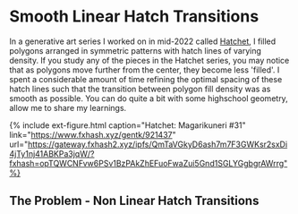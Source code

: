 # Smooth Linear Hatch Transitions

In a generative art series I worked on in mid-2022 called [Hatchet](https://www.fxhash.xyz/u/bupedev), I filled polygons arranged in symmetric patterns with hatch lines of varying density. If you study any of the pieces in the Hatchet series, you may notice that as polygons move further from the center, they become less 'filled'. I spent a considerable amount of time refining the optimal spacing of these hatch lines such that the transition between polygon fill density was as smooth as possible. You can do quite a bit with some highschool geometry, allow me to share my learnings.

{% include ext-figure.html caption="Hatchet: Magarikuneri #31" link="https://www.fxhash.xyz/gentk/921437" url="https://gateway.fxhash2.xyz/ipfs/QmTaVGkyD6ash7m7F3GWKsr2sxDi4jTy1nj41ABKPa3jqW/?fxhash=opTQWCNFvw6PSv1BzPAkZhEFuoFwaZui5Gnd1SGLYGgbgrAWrrg"%}

## The Problem - Non Linear Hatch Transitions
